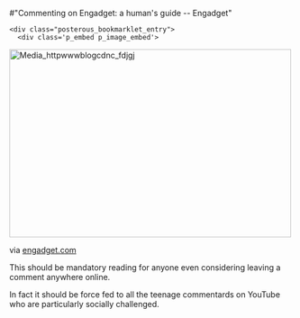 #"Commenting on Engadget: a human's guide -- Engadget"


    <div class="posterous_bookmarklet_entry">
      <div class='p_embed p_image_embed'>
<a href="http://getfile0.posterous.com/getfile/files.posterous.com/conoroneill/dHGgIxAxbkuaFghACcAlqudevGgIvuBzHuErJEirIruydmtepdHiBCAgagyg/media_httpwwwblogcdnc_fDjgJ.jpg.scaled1000.jpg"><img alt="Media_httpwwwblogcdnc_fdjgj" height="334" src="http://getfile3.posterous.com/getfile/files.posterous.com/conoroneill/dHGgIxAxbkuaFghACcAlqudevGgIvuBzHuErJEirIruydmtepdHiBCAgagyg/media_httpwwwblogcdnc_fDjgJ.jpg.scaled500.jpg" width="500" /></a>
</div>
<div class="posterous_quote_citation">via <a href="http://www.engadget.com/2010/02/04/commenting-on-engadget-a-humans-guide/">engadget.com</a></div>
    <p>This should be mandatory reading for anyone even considering leaving a comment anywhere online. 
</p><p>In fact it should be force fed to all the teenage commentards on YouTube who are particularly socially challenged.</p></div>
  